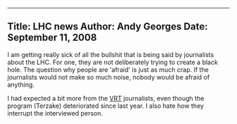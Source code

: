 -----
Title:  LHC news
Author: Andy Georges
Date: September 11, 2008
-----







I am getting really sick of all the bullshit that is being said by
journalists about the LHC. For one, they are not deliberately trying to
create a black hole. The question why people are 'afraid' is just as
much crap. If the journalists would not make so much noise, nobody would
be afraid of anything.


I had expected a bit more from the [VRT](http://www.vrt.be/)
journalists, even though the program (Terzake) deteriorated since last
year. I also hate how they interrupt the interviewed person.




